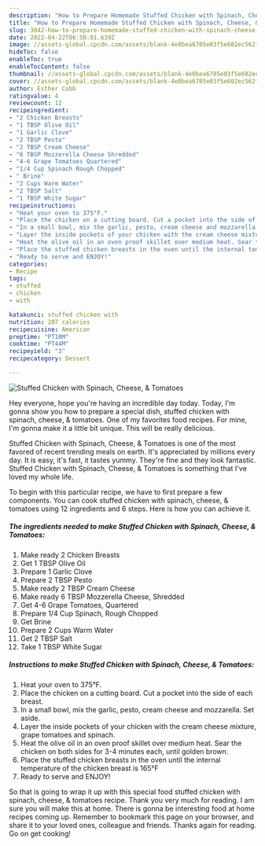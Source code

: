 ```yaml
---
description: "How to Prepare Homemade Stuffed Chicken with Spinach, Cheese, & Tomatoes"
title: "How to Prepare Homemade Stuffed Chicken with Spinach, Cheese, & Tomatoes"
slug: 3042-how-to-prepare-homemade-stuffed-chicken-with-spinach-cheese-and-amp-tomatoes
date: 2022-04-22T06:50:01.639Z
image: //assets-global.cpcdn.com/assets/blank-4e0bea6785e03f5e602ec562f230caae08da540cada707380b4fe1bbebba43da.png
hideToc: false
enableToc: true
enableTocContent: false
thumbnail: //assets-global.cpcdn.com/assets/blank-4e0bea6785e03f5e602ec562f230caae08da540cada707380b4fe1bbebba43da.png
cover: //assets-global.cpcdn.com/assets/blank-4e0bea6785e03f5e602ec562f230caae08da540cada707380b4fe1bbebba43da.png
author: Esther Cobb
ratingvalue: 4
reviewcount: 12
recipeingredient:
- "2 Chicken Breasts"
- "1 TBSP Olive Oil"
- "1 Garlic Clove"
- "2 TBSP Pesto"
- "2 TBSP Cream Cheese"
- "6 TBSP Mozzerella Cheese Shredded"
- "4-6 Grape Tomatoes Quartered"
- "1/4 Cup Spinach Rough Chopped"
- " Brine"
- "2 Cups Warm Water"
- "2 TBSP Salt"
- "1 TBSP White Sugar"
recipeinstructions:
- "Heat your oven to 375°F."
- "Place the chicken on a cutting board. Cut a pocket into the side of each breast."
- "In a small bowl, mix the garlic, pesto, cream cheese and mozzarella. Set aside."
- "Layer the inside pockets of your chicken with the cream cheese mixture, grape tomatoes and spinach."
- "Heat the olive oil in an oven proof skillet over medium heat. Sear the chicken on both sides for 3-4 minutes each, until golden brown."
- "Place the stuffed chicken breasts in the oven until the internal temperature of the chicken breast is 165°F"
- "Ready to serve and ENJOY!"
categories:
- Recipe
tags:
- stuffed
- chicken
- with

katakunci: stuffed chicken with 
nutrition: 207 calories
recipecuisine: American
preptime: "PT10M"
cooktime: "PT44M"
recipeyield: "3"
recipecategory: Dessert

---
```



![Stuffed Chicken with Spinach, Cheese, & Tomatoes](//assets-global.cpcdn.com/assets/blank-4e0bea6785e03f5e602ec562f230caae08da540cada707380b4fe1bbebba43da.png)

Hey everyone, hope you're having an incredible day today. Today, I'm gonna show you how to prepare a special dish, stuffed chicken with spinach, cheese, & tomatoes. One of my favorites food recipes. For mine, I'm gonna make it a little bit unique. This will be really delicious.

Stuffed Chicken with Spinach, Cheese, & Tomatoes is one of the most favored of recent trending meals on earth. It's appreciated by millions every day. It is easy, it's fast, it tastes yummy. They're fine and they look fantastic. Stuffed Chicken with Spinach, Cheese, & Tomatoes is something that I've loved my whole life.




To begin with this particular recipe, we have to first prepare a few components. You can cook stuffed chicken with spinach, cheese, & tomatoes using 12 ingredients and 6 steps. Here is how you can achieve it.

<!--inarticleads1-->

##### The ingredients needed to make Stuffed Chicken with Spinach, Cheese, & Tomatoes:

1. Make ready 2 Chicken Breasts
1. Get 1 TBSP Olive Oil
1. Prepare 1 Garlic Clove
1. Prepare 2 TBSP Pesto
1. Make ready 2 TBSP Cream Cheese
1. Make ready 6 TBSP Mozzerella Cheese, Shredded
1. Get 4-6 Grape Tomatoes, Quartered
1. Prepare 1/4 Cup Spinach, Rough Chopped
1. Get  Brine
1. Prepare 2 Cups Warm Water
1. Get 2 TBSP Salt
1. Take 1 TBSP White Sugar




<!--inarticleads2-->

##### Instructions to make Stuffed Chicken with Spinach, Cheese, & Tomatoes:

1. Heat your oven to 375°F.
1. Place the chicken on a cutting board. Cut a pocket into the side of each breast.
1. In a small bowl, mix the garlic, pesto, cream cheese and mozzarella. Set aside.
1. Layer the inside pockets of your chicken with the cream cheese mixture, grape tomatoes and spinach.
1. Heat the olive oil in an oven proof skillet over medium heat. Sear the chicken on both sides for 3-4 minutes each, until golden brown.
1. Place the stuffed chicken breasts in the oven until the internal temperature of the chicken breast is 165°F
1. Ready to serve and ENJOY!



So that is going to wrap it up with this special food stuffed chicken with spinach, cheese, & tomatoes recipe. Thank you very much for reading. I am sure you will make this at home. There is gonna be interesting food at home recipes coming up. Remember to bookmark this page on your browser, and share it to your loved ones, colleague and friends. Thanks again for reading. Go on get cooking!
